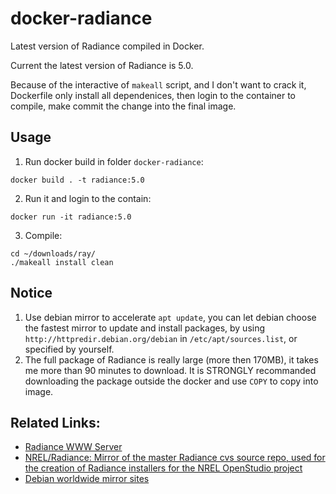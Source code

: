 # docker-radiance
Latest version of Radiance compiled in Docker.

Current the latest version of Radiance is 5.0.

Because of the interactive of `makeall` script, and I don't want to crack it, Dockerfile only install all dependenices, then login to the container to compile, make commit the change into the final image.

## Usage
1. Run docker build in folder `docker-radiance`:

  ```shell
  docker build . -t radiance:5.0
  ```
  
2. Run it and login to the contain:

  ```shell
  docker run -it radiance:5.0
  ```
  
3. Compile:

  ```shell
  cd ~/downloads/ray/
  ./makeall install clean
  ```

## Notice
1. Use debian mirror to accelerate `apt update`, you can let debian choose the fastest mirror to update and install packages, by using `http://httpredir.debian.org/debian` in `/etc/apt/sources.list`, or specified by yourself.
2. The full package of Radiance is really large (more then 170MB), it takes me more than 90 minutes to download. It is STRONGLY recommanded downloading the package outside the docker and use `COPY` to copy into image.

## Related Links:
- [Radiance WWW Server](http://radsite.lbl.gov/radiance/HOME.html)
- [NREL/Radiance: Mirror of the master Radiance cvs source repo, used for the creation of Radiance installers for the NREL OpenStudio project](https://github.com/NREL/Radiance)
- [Debian worldwide mirror sites](https://www.debian.org/mirror/list)
